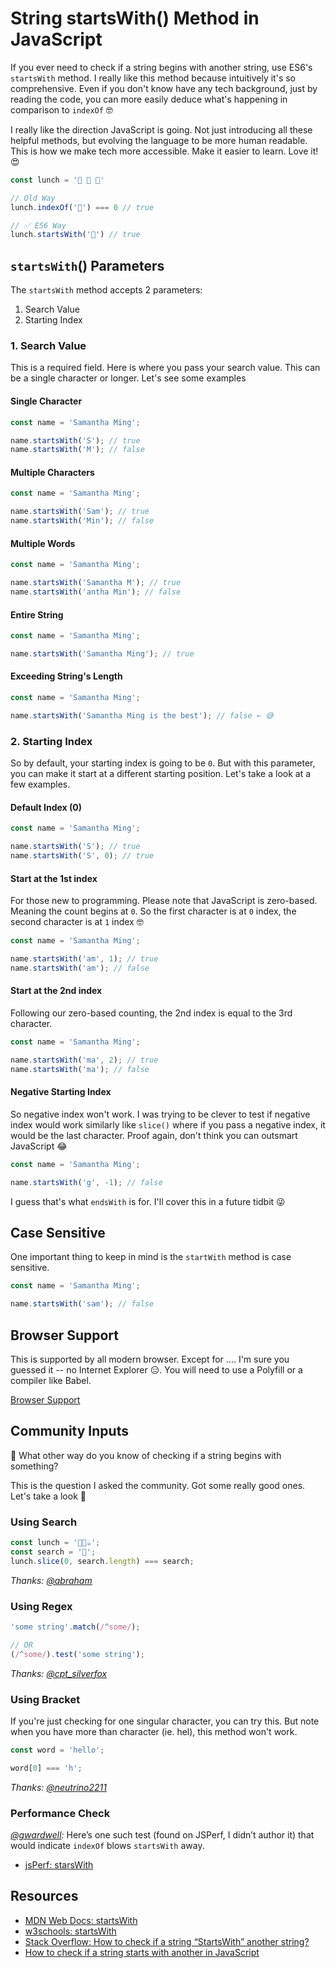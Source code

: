 # String startsWith() Method in JavaScript

If you ever need to check if a string begins with another string, use ES6's `startsWith` method. I really like this method because intuitively it's so comprehensive. Even if you don't know have any tech background, just by reading the code, you can more easily deduce what's happening in comparison to `indexOf` 🤓

I really like the direction JavaScript is going. Not just introducing all these helpful methods, but evolving the language to be more human readable. This is how we make tech more accessible. Make it easier to learn. Love it! 😍

```javascript
const lunch = '🥗 🥪 🍮'

// Old Way
lunch.indexOf('🥗') === 0 // true

// ✅ ES6 Way
lunch.startsWith('🥗') // true
```

## `startsWith`() Parameters

The `startsWith` method accepts 2 parameters:

1. Search Value
2. Starting Index

### 1. Search Value

This is a required field. Here is where you pass your search value. This can be a single character or longer. Let's see some examples

#### Single Character

```javascript
const name = 'Samantha Ming';

name.startsWith('S'); // true
name.startsWith('M'); // false
```

#### Multiple Characters

```javascript
const name = 'Samantha Ming';

name.startsWith('Sam'); // true
name.startsWith('Min'); // false
```

#### Multiple Words

```javascript
const name = 'Samantha Ming';

name.startsWith('Samantha M'); // true
name.startsWith('antha Min'); // false
```

#### Entire String

```javascript
const name = 'Samantha Ming';

name.startsWith('Samantha Ming'); // true
```

#### Exceeding String's Length

```javascript
const name = 'Samantha Ming';

name.startsWith('Samantha Ming is the best'); // false ← 😅
```

### 2. Starting Index

So by default, your starting index is going to be `0`. But with this parameter, you can make it start at a different starting position. Let's take a look at a few examples.

#### Default Index (0)

```javascript
const name = 'Samantha Ming';

name.startsWith('S'); // true
name.startsWith('S', 0); // true
```

#### Start at the 1st index

For those new to programming. Please note that JavaScript is zero-based. Meaning the count begins at `0`. So the first character is at `0` index, the second character is at `1` index 🤓

```javascript
const name = 'Samantha Ming';

name.startsWith('am', 1); // true
name.startsWith('am'); // false
```

#### Start at the 2nd index

Following our zero-based counting, the 2nd index is equal to the 3rd character.

```javascript
const name = 'Samantha Ming';

name.startsWith('ma', 2); // true
name.startsWith('ma'); // false
```

#### Negative Starting Index

So negative index won't work. I was trying to be clever to test if negative index would work similarly like `slice()` where if you pass a negative index, it would be the last character. Proof again, don't think you can outsmart JavaScript 😂

```javascript
const name = 'Samantha Ming';

name.startsWith('g', -1); // false
```

I guess that's what `endsWith` is for. I'll cover this in a future tidbit 😜

## Case Sensitive

One important thing to keep in mind is the `startWith` method is case sensitive.

```javascript
const name = 'Samantha Ming';

name.startsWith('sam'); // false
```

## Browser Support

This is supported by all modern browser. Except for .... I'm sure you guessed it -- no Internet Explorer 😑. You will need to use a Polyfill or a compiler like Babel.

[Browser Support](https://developer.mozilla.org/en-US/docs/Web/JavaScript/Reference/Global_Objects/String/startsWith#Browser_compatibility)

## Community Inputs

💬 What other way do you know of checking if a string begins with something?

This is the question I asked the community. Got some really good ones. Let's take a look 👀

### Using Search

```javascript
const lunch = '🥗🥪☕️';
const search = '🥗';
lunch.slice(0, search.length) === search;
```

_Thanks: [@abraham](https://twitter.com/abraham/status/1145064091674914816)_

### Using Regex

```javascript
'some string'.match(/^some/);

// OR
(/^some/).test('some string');
```

_Thanks: [@cpt_silverfox](https://twitter.com/cpt_silverfox/status/1145056609824956416)_

### Using Bracket

If you're just checking for one singular character, you can try this. But note when you have more than character (ie. hel), this method won't work.

```javascript
const word = 'hello';

word[0] === 'h';
```

_Thanks: [@neutrino2211](https://twitter.com/neutrino2211/status/1145122176435142656)_

### Performance Check

_[@gwardwell](https://twitter.com/gwardwell/status/1145434844362620929):_ Here’s one such test (found on JSPerf, I didn’t author it) that would indicate `indexOf` blows `startsWith` away. 

- [jsPerf: starsWith](https://jsperf.com/string-startswith/62)

## Resources

- [MDN Web Docs: startsWith](https://developer.mozilla.org/en-US/docs/Web/JavaScript/Reference/Global_Objects/String/startsWith)
- [w3schools: startsWith](https://www.w3schools.com/jsref/jsref_startswith.asp)
- [Stack Overflow: How to check if a string “StartsWith” another string?](https://stackoverflow.com/questions/646628/how-to-check-if-a-string-startswith-another-string)
- [How to check if a string starts with another in JavaScript](https://flaviocopes.com/how-to-check-string-starts-with/)
